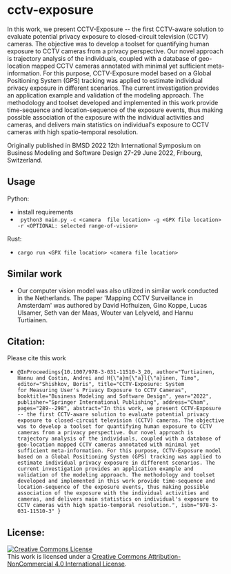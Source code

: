 # cctv-exposure

In this work, we present CCTV-Exposure -- the first CCTV-aware solution to evaluate potential privacy exposure to closed-circuit television (CCTV) cameras. 
The objective was to develop a toolset for quantifying human exposure to CCTV cameras from a privacy perspective. 
Our novel approach is trajectory analysis of the individuals, coupled with a database of geo-location mapped CCTV cameras annotated with minimal yet sufficient meta-information. 
For this purpose, CCTV-Exposure model based on a Global Positioning System (GPS) tracking was applied to estimate individual privacy exposure in different scenarios.
The current investigation provides an application example and validation of the modeling approach. 
The methodology and toolset developed and implemented in this work provide time-sequence and location-sequence of the exposure events, thus making possible association of the exposure with the individual activities and cameras, and delivers main statistics on individual's exposure to CCTV cameras with high spatio-temporal resolution.

Originally published in BMSD 2022 12th International Symposium on Business Modeling and Software Design 27-29 June 2022, Fribourg, Switzerland.

## Usage

Python:
- install requirements 
- ` python3 main.py -c <camera  file location> -g <GPX file location> -r <OPTIONAL: selected range-of-vision>`

Rust:
- `cargo run <GPX file location> <camera file location>`

## Similar work

- Our computer vision model was also utilized in similar work conducted in the Netherlands. The paper 'Mapping CCTV Surveillance in Amsterdam' was authored by David Hofhuizen, Gino Koppe, Lucas Ulsamer, Seth van der Maas, Wouter van Lelyveld, and Hannu Turtiainen.

## Citation:

Please cite this work
- `@InProceedings{10.1007/978-3-031-11510-3_20,
author="Turtiainen, Hannu
and Costin, Andrei
and H{\"a}m{\"a}l{\"a}inen, Timo",
editor="Shishkov, Boris",
title="CCTV-Exposure: System for Measuring User's Privacy Exposure to CCTV Cameras",
booktitle="Business Modeling and Software Design",
year="2022",
publisher="Springer International Publishing",
address="Cham",
pages="289--298",
abstract="In this work, we present CCTV-Exposure -- the first CCTV-aware solution to evaluate potential privacy exposure to closed-circuit television (CCTV) cameras. The objective was to develop a toolset for quantifying human exposure to CCTV cameras from a privacy perspective. Our novel approach is trajectory analysis of the individuals, coupled with a database of geo-location mapped CCTV cameras annotated with minimal yet sufficient meta-information. For this purpose, CCTV-Exposure model based on a Global Positioning System (GPS) tracking was applied to estimate individual privacy exposure in different scenarios. The current investigation provides an application example and validation of the modeling approach. The methodology and toolset developed and implemented in this work provide time-sequence and location-sequence of the exposure events, thus making possible association of the exposure with the individual activities and cameras, and delivers main statistics on individual's exposure to CCTV cameras with high spatio-temporal resolution.",
isbn="978-3-031-11510-3"
}`

## License:
<a rel="license" href="http://creativecommons.org/licenses/by-nc/4.0/"><img alt="Creative Commons License" style="border-width:0" src="https://i.creativecommons.org/l/by-nc/4.0/88x31.png" /></a><br />This work is licensed under a <a rel="license" href="http://creativecommons.org/licenses/by-nc/4.0/">Creative Commons Attribution-NonCommercial 4.0 International License</a>.

